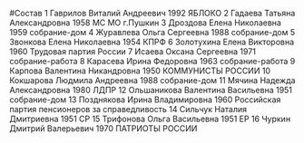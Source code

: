 #Состав
1 Гаврилов Виталий Андреевич 1992 ЯБЛОКО
2 Гадаева Татьяна Александровна 1958 МС МО г.Пушкин
3 Дроздова Елена Николаевна 1959 собрание-дом
4 Журавлева Ольга Сергеевна 1988 собрание-дом
5 Звонкова Елена Николаевна 1954 КПРФ
6 Золотухина Елена Викторовна 1960 Трудовая партия России
7 Исаева Оксана Сергеевна 1971 собрание-работа
8 Карасева Ирина Федоровна 1963 собрание-работа
9 Карпова Валентина Никандровна 1950 КОММУНИСТЫ РОССИИ
10 Кокшарова Людмила Андреевна 1988 собрание-дом
11 Мячина Надежда Александровна 1980 ЛДПР
12 Ольшаникова Валентина Васильевна 1951 собрание-дом
13 Позднякова Ирина Владимировна 1960 Российская партия пенсионеров за справедливость
14 Сильчук Наталия Дмитриевна 1951 СР
15 Трифонова Ольга Васильевна 1951 ЕР
16 Чуркин Дмитрий Валерьевич 1970 ПАТРИОТЫ РОССИИ
